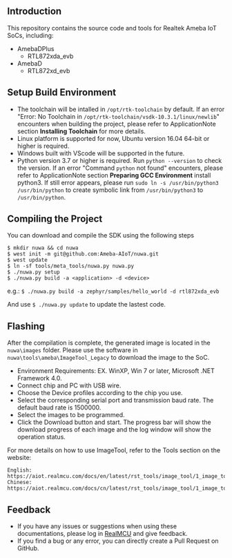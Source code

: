## Introduction

This repository contains the source code and tools for Realtek Ameba IoT SoCs, including:
- AmebaDPlus
  - RTL872xda_evb
- AmebaD
  - RTL872xd_evb

## Setup Build Environment

* The toolchain will be intalled in `/opt/rtk-toolchain` by default. If an error "Error: No Toolchain in `/opt/rtk-toolchain/vsdk-10.3.1/linux/newlib`" encounters when building the project, please refer to ApplicationNote section **Installing Toolchain** for more details.
* Linux platform is supported for now, Ubuntu version 16.04 64-bit or higher is required.
* Windows built with VScode will be supported in the future.
* Python version 3.7 or higher is required. Run `python --version` to check the version. If an error "Command `python` not found" encounters, please refer to ApplicationNote section **Preparing GCC Environment** install python3. If still error appears, please run `sudo ln -s /usr/bin/python3 /usr/bin/python` to create symbolic link from `/usr/bin/python3` to `/usr/bin/python`.

## Compiling the Project

You can download and compile the SDK using the following steps
```
$ mkdir nuwa && cd nuwa
$ west init -m git@github.com:Ameba-AIoT/nuwa.git
$ west update
$ ln -sf tools/meta_tools/nuwa.py nuwa.py
$ ./nuwa.py setup
$ ./nuwa.py build -a <application> -d <device>
```
e.g.: `$ ./nuwa.py build -a zephyr/samples/hello_world -d rtl872xda_evb`

And use `$ ./nuwa.py update` to update the lastest code.

## Flashing

After the compilation is complete, the generated image is located in the `nuwa\images` folder. Please use the software in `nuwa\tools\ameba\ImageTool_Legacy` to download the image to the SoC.

* Environment Requirements: EX. WinXP, Win 7 or later, Microsoft .NET Framework 4.0.
* Connect chip and PC with USB wire.
* Choose the Device profiles according to the chip you use.
* Select the corresponding serial port and transmission baud rate. The default baud rate is 1500000.
* Select the images to be programmed.
* Click the Download button and start. The progress bar will show the download progress of each image and the log window will show the operation status.

For more details on how to use ImageTool, refer to the Tools section on the website:
```
English: https://aiot.realmcu.com/docs/en/latest/rst_tools/image_tool/1_image_tool_toprst.html
Chinese: https://aiot.realmcu.com/docs/cn/latest/rst_tools/image_tool/1_image_tool_toprst.html
```

## Feedback
- If you have any issues or suggestions when using these documentations, please log in [RealMCU](https://www.realmcu.com/en/Account/Login) and give feedback.
- If you find a bug or any error, you can directly create a Pull Request on GitHub.
